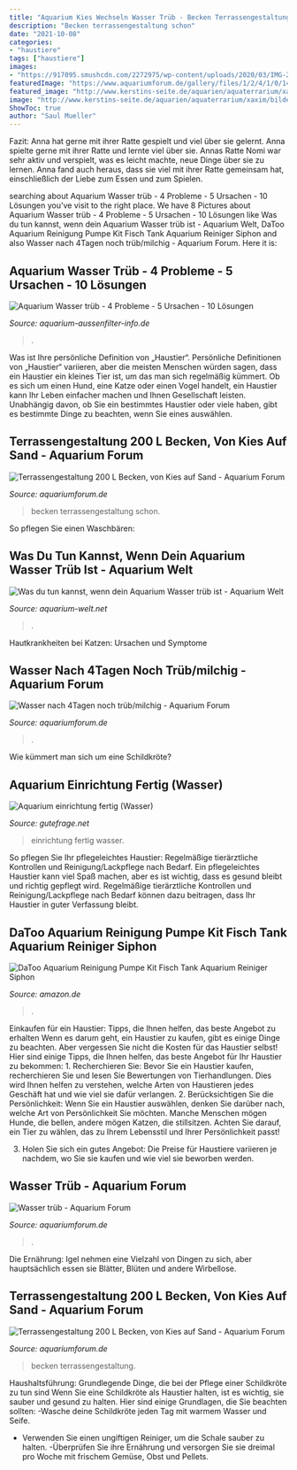 ```yaml
---
title: "Aquarium Kies Wechseln Wasser Trüb - Becken Terrassengestaltung Schon"
description: "Becken terrassengestaltung schon"
date: "2021-10-08"
categories:
- "haustiere"
tags: ["haustiere"]
images:
- "https://917095.smushcdn.com/2272975/wp-content/uploads/2020/03/IMG-20160606-WA0000-scaled-e1585560706465-576x1024.jpeg?size=512x910&amp;lossy=1&amp;strip=1&amp;webp=1"
featuredImage: "https://www.aquariumforum.de/gallery/files/1/2/4/1/0/141-med.jpg"
featured_image: "http://www.kerstins-seite.de/aquarien/aquaterrarium/xaxim/bilder/070519_bewaesserung_1.jpg"
image: "http://www.kerstins-seite.de/aquarien/aquaterrarium/xaxim/bilder/070519_bewaesserung_1.jpg"
ShowToc: true
author: "Saul Mueller"
---
```



Fazit: Anna hat gerne mit ihrer Ratte gespielt und viel über sie gelernt.
Anna spielte gerne mit ihrer Ratte und lernte viel über sie. Annas Ratte Nomi war sehr aktiv und verspielt, was es leicht machte, neue Dinge über sie zu lernen. Anna fand auch heraus, dass sie viel mit ihrer Ratte gemeinsam hat, einschließlich der Liebe zum Essen und zum Spielen.

	

		
searching about Aquarium Wasser trüb - 4 Probleme - 5 Ursachen - 10 Lösungen you've visit to the right place. We have 8 Pictures about Aquarium Wasser trüb - 4 Probleme - 5 Ursachen - 10 Lösungen like Was du tun kannst, wenn dein Aquarium Wasser trüb ist - Aquarium Welt, DaToo Aquarium Reinigung Pumpe Kit Fisch Tank Aquarium Reiniger Siphon and also Wasser nach 4Tagen noch trüb/milchig - Aquarium Forum. Here it is:
		
    
## Aquarium Wasser Trüb - 4 Probleme - 5 Ursachen - 10 Lösungen

<img loading=lazy src="https://aquarium-aussenfilter-info.de/wp-content/uploads/2020/01/geophagus200121-300x211.jpg" onerror="this.onerror=null;this.src='https://tse2.mm.bing.net/th?id=OIP.kPYs0c9jMHTAbhgYjcUeYgAAAA&amp;pid=15.1';" alt="Aquarium Wasser trüb - 4 Probleme - 5 Ursachen - 10 Lösungen">

_Source: aquarium-aussenfilter-info.de_

>. 

	

Was ist Ihre persönliche Definition von „Haustier“.
Persönliche Definitionen von „Haustier“ variieren, aber die meisten Menschen würden sagen, dass ein Haustier ein kleines Tier ist, um das man sich regelmäßig kümmert. Ob es sich um einen Hund, eine Katze oder einen Vogel handelt, ein Haustier kann Ihr Leben einfacher machen und Ihnen Gesellschaft leisten. Unabhängig davon, ob Sie ein bestimmtes Haustier oder viele haben, gibt es bestimmte Dinge zu beachten, wenn Sie eines auswählen.

    
## Terrassengestaltung 200 L Becken, Von Kies Auf Sand - Aquarium Forum

<img loading=lazy src="https://www.aquariumforum.de/gallery/files/1/2/4/1/0/9-med.jpg" onerror="this.onerror=null;this.src='https://tse3.mm.bing.net/th?id=OIP.uqXPmXW8Duu3rm3jk-nROwHaFj&amp;pid=15.1';" alt="Terrassengestaltung 200 L Becken, von Kies auf Sand - Aquarium Forum">

_Source: aquariumforum.de_

>becken terrassengestaltung schon. 

	

So pflegen Sie einen Waschbären:

    
## Was Du Tun Kannst, Wenn Dein Aquarium Wasser Trüb Ist - Aquarium Welt

<img loading=lazy src="https://917095.smushcdn.com/2272975/wp-content/uploads/2020/03/IMG-20160606-WA0000-scaled-e1585560706465-576x1024.jpeg?size=512x910&amp;lossy=1&amp;strip=1&amp;webp=1" onerror="this.onerror=null;this.src='https://tse4.mm.bing.net/th?id=OIP.ej7LOHIzZVtaOCc7IihO-gHaNK&amp;pid=15.1';" alt="Was du tun kannst, wenn dein Aquarium Wasser trüb ist - Aquarium Welt">

_Source: aquarium-welt.net_

>. 

	

Hautkrankheiten bei Katzen: Ursachen und Symptome

    
## Wasser Nach 4Tagen Noch Trüb/milchig - Aquarium Forum

<img loading=lazy src="https://www.aquariumforum.de/gallery/files/4/6/9/7/7/img_1854-med.jpg" onerror="this.onerror=null;this.src='https://tse4.mm.bing.net/th?id=OIP.eHrCRFWKLSZ8fKi32FE7nQHaE8&amp;pid=15.1';" alt="Wasser nach 4Tagen noch trüb/milchig - Aquarium Forum">

_Source: aquariumforum.de_

>. 

	

Wie kümmert man sich um eine Schildkröte?

    
## Aquarium Einrichtung Fertig (Wasser)

<img loading=lazy src="https://images.gutefrage.net/media/fragen/bilder/aquarium-einrichtung-fertig/0_original.jpg?v=1422742890000" onerror="this.onerror=null;this.src='https://tse1.mm.bing.net/th?id=OIP.SE8_TsAQJhis9_vQ2IprgwHaHZ&amp;pid=15.1';" alt="Aquarium einrichtung fertig (Wasser)">

_Source: gutefrage.net_

>einrichtung fertig wasser. 

	

So pflegen Sie Ihr pflegeleichtes Haustier: Regelmäßige tierärztliche Kontrollen und Reinigung/Lackpflege nach Bedarf.
Ein pflegeleichtes Haustier kann viel Spaß machen, aber es ist wichtig, dass es gesund bleibt und richtig gepflegt wird. Regelmäßige tierärztliche Kontrollen und Reinigung/Lackpflege nach Bedarf können dazu beitragen, dass Ihr Haustier in guter Verfassung bleibt.




	
	
    
## DaToo Aquarium Reinigung Pumpe Kit Fisch Tank Aquarium Reiniger Siphon

<img loading=lazy src="https://images-na.ssl-images-amazon.com/images/I/51u4207AmjL._AC_SX569_.jpg" onerror="this.onerror=null;this.src='https://tse1.mm.bing.net/th?id=OIP.PiZKsmtgzYmiiOmSJA3FwAHaHN&amp;pid=15.1';" alt="DaToo Aquarium Reinigung Pumpe Kit Fisch Tank Aquarium Reiniger Siphon">

_Source: amazon.de_

>. 

	

Einkaufen für ein Haustier: Tipps, die Ihnen helfen, das beste Angebot zu erhalten
Wenn es darum geht, ein Haustier zu kaufen, gibt es einige Dinge zu beachten. Aber vergessen Sie nicht die Kosten für das Haustier selbst! Hier sind einige Tipps, die Ihnen helfen, das beste Angebot für Ihr Haustier zu bekommen: 1. Recherchieren Sie: Bevor Sie ein Haustier kaufen, recherchieren Sie und lesen Sie Bewertungen von Tierhandlungen. Dies wird Ihnen helfen zu verstehen, welche Arten von Haustieren jedes Geschäft hat und wie viel sie dafür verlangen.
2. Berücksichtigen Sie die Persönlichkeit: Wenn Sie ein Haustier auswählen, denken Sie darüber nach, welche Art von Persönlichkeit Sie möchten. Manche Menschen mögen Hunde, die bellen, andere mögen Katzen, die stillsitzen. Achten Sie darauf, ein Tier zu wählen, das zu Ihrem Lebensstil und Ihrer Persönlichkeit passt!

3. Holen Sie sich ein gutes Angebot: Die Preise für Haustiere variieren je nachdem, wo Sie sie kaufen und wie viel sie beworben werden.

    
## Wasser Trüb - Aquarium Forum

<img loading=lazy src="http://www.kerstins-seite.de/aquarien/aquaterrarium/xaxim/bilder/070519_bewaesserung_1.jpg" onerror="this.onerror=null;this.src='https://tse2.mm.bing.net/th?id=OIP.wncoZFbYxolTmqmjEWGA1wHaFj&amp;pid=15.1';" alt="Wasser trüb - Aquarium Forum">

_Source: aquariumforum.de_

>. 

	

Die Ernährung: Igel nehmen eine Vielzahl von Dingen zu sich, aber hauptsächlich essen sie Blätter, Blüten und andere Wirbellose.

    
## Terrassengestaltung 200 L Becken, Von Kies Auf Sand - Aquarium Forum

<img loading=lazy src="https://www.aquariumforum.de/gallery/files/1/2/4/1/0/141-med.jpg" onerror="this.onerror=null;this.src='https://tse3.mm.bing.net/th?id=OIP.dz3_yBy2jxc_pCwhFevSmQHaFj&amp;pid=15.1';" alt="Terrassengestaltung 200 L Becken, von Kies auf Sand - Aquarium Forum">

_Source: aquariumforum.de_

>becken terrassengestaltung. 

	

Haushaltsführung: Grundlegende Dinge, die bei der Pflege einer Schildkröte zu tun sind
Wenn Sie eine Schildkröte als Haustier halten, ist es wichtig, sie sauber und gesund zu halten. Hier sind einige Grundlagen, die Sie beachten sollten:
-Wasche deine Schildkröte jeden Tag mit warmem Wasser und Seife.
- Verwenden Sie einen ungiftigen Reiniger, um die Schale sauber zu halten.
-Überprüfen Sie ihre Ernährung und versorgen Sie sie dreimal pro Woche mit frischem Gemüse, Obst und Pellets.

